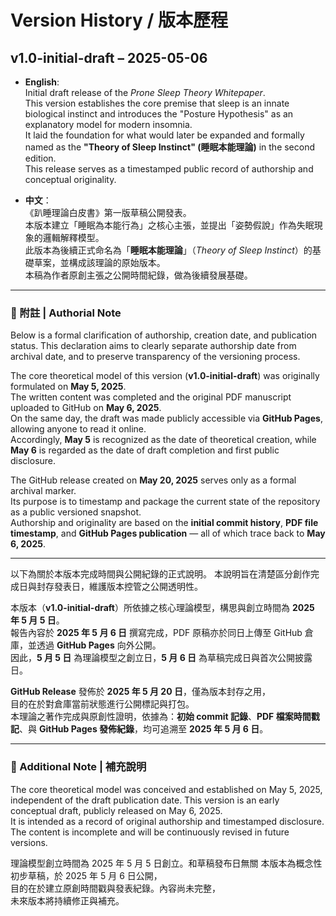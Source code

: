 # Version History / 版本歷程

## v1.0-initial-draft – 2025-05-06

- **English**:  
  Initial draft release of the *Prone Sleep Theory Whitepaper*.  
  This version establishes the core premise that sleep is an innate biological instinct and introduces the "Posture Hypothesis" as an explanatory model for modern insomnia.  
  It laid the foundation for what would later be expanded and formally named as the **"Theory of Sleep Instinct" (睡眠本能理論)** in the second edition.  
  This release serves as a timestamped public record of authorship and conceptual originality.

- **中文**：  
  《趴睡理論白皮書》第一版草稿公開發表。  
  本版本建立「睡眠為本能行為」之核心主張，並提出「姿勢假說」作為失眠現象的邏輯解釋模型。  
  此版本為後續正式命名為「**睡眠本能理論**」（*Theory of Sleep Instinct*）的基礎草案，並構成該理論的原始版本。  
  本稿為作者原創主張之公開時間紀錄，做為後續發展基礎。


---

### 📌 附註 | Authorial Note

Below is a formal clarification of authorship, creation date, and publication status.
This declaration aims to clearly separate authorship date from archival date, and to preserve transparency of the versioning process.  

The core theoretical model of this version (**v1.0-initial-draft**) was originally formulated on **May 5, 2025**.  
The written content was completed and the original PDF manuscript uploaded to GitHub on **May 6, 2025**.  
On the same day, the draft was made publicly accessible via **GitHub Pages**, allowing anyone to read it online.  
Accordingly, **May 5** is recognized as the date of theoretical creation, while **May 6** is regarded as the date of draft completion and first public disclosure.

The GitHub release created on **May 20, 2025** serves only as a formal archival marker.  
Its purpose is to timestamp and package the current state of the repository as a public versioned snapshot.  
Authorship and originality are based on the **initial commit history**, **PDF file timestamp**, and **GitHub Pages publication** — all of which trace back to **May 6, 2025**.

---

以下為關於本版本完成時間與公開紀錄的正式說明。
本說明旨在清楚區分創作完成日與封存發表日，維護版本控管之公開透明性。

本版本（**v1.0-initial-draft**）所依據之核心理論模型，構思與創立時間為 **2025 年 5 月 5 日**。  
報告內容於 **2025 年 5 月 6 日** 撰寫完成，PDF 原稿亦於同日上傳至 GitHub 倉庫，並透過 **GitHub Pages** 向外公開。  
因此，**5 月 5 日** 為理論模型之創立日，**5 月 6 日** 為草稿完成日與首次公開披露日。

**GitHub Release** 發佈於 **2025 年 5 月 20 日**，僅為版本封存之用，  
目的在於對倉庫當前狀態進行公開標記與打包。  
本理論之著作完成與原創性證明，依據為：**初始 commit 記錄**、**PDF 檔案時間戳記**、與 **GitHub Pages 發佈紀錄**，均可追溯至 **2025 年 5 月 6 日**。

---

### 📌 Additional Note | 補充說明

The core theoretical model was conceived and established on May 5, 2025, independent of the draft publication date.
This version is an early conceptual draft, publicly released on May 6, 2025.  
It is intended as a record of original authorship and timestamped disclosure.  
The content is incomplete and will be continuously revised in future versions.

理論模型創立時間為 2025 年 5 月 5 日創立。和草稿發布日無關
本版本為概念性初步草稿，於 2025 年 5 月 6 日公開，  
目的在於建立原創時間戳與發表紀錄。內容尚未完整，  
未來版本將持續修正與補充。


